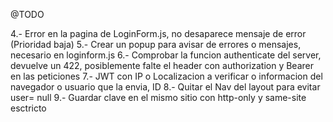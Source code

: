 @TODO

4.- Error en la pagina de LoginForm.js, no desaparece mensaje de error (Prioridad baja)
5.- Crear un popup para avisar de errores o mensajes, necesario en loginform.js
6.- Comprobar la funcion authenticate del server, devuelve un 422, posiblemente falte el header con authorization y Bearer en las peticiones
7.- JWT con IP o Localizacion a verificar o informacion del navegador o usuario que la envia, ID
8.- Quitar el Nav del layout para evitar user=  null
9.- Guardar clave en el mismo sitio con http-only y same-site esctricto
